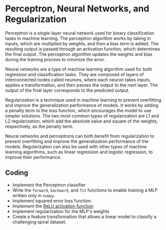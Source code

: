 # Perceptron, Neural Networks, and Regularization
Perceptron is a single-layer neural network used for binary classification tasks in machine learning. The perceptron algorithm works by taking in inputs, which are multiplied by weights, and then a bias term is added. The resulting output is passed through an activation function, which determines the final output. The perceptron algorithm updates the weights and bias during the training process to minimize the error.

Neural networks are a type of machine learning algorithm used for both regression and classification tasks. They are composed of layers of interconnected nodes called neurons, where each neuron takes inputs, applies a transformation, and then passes the output to the next layer. The output of the final layer corresponds to the predicted output.

Regularization is a technique used in machine learning to prevent overfitting and improve the generalization performance of models. It works by adding a penalty term to the loss function, which encourages the model to use simpler solutions. The two most common types of regularization are L1 and L2 regularization, which add the absolute value and square of the weights, respectively, as the penalty term.

Neural networks and perceptrons can both benefit from regularization to prevent overfitting and improve the generalization performance of the models. Regularization can also be used with other types of machine learning algorithms, such as linear regression and logistic regression, to improve their performance.

## Coding
- Implement the Perceptron classifier
- Write the `forward`, `backward`, and `fit` functions to enable training
  a MLP written only in `numpy`.
- Implement squared error loss function
- Implement the [ReLU activation
function](https://en.wikipedia.org/wiki/Rectifier_(neural_networks))
- Implement regularization for the MLP's weights
- Create a feature transformation that allows a linear model to classify
  a challenging spiral dataset.
